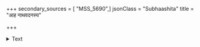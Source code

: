 +++
secondary_sources = [ "MSS_5690",]
jsonClass = "Subhaashita"
title = "आह नाथवदनस्य"

+++

<details><summary>Text</summary>

आह नाथवदनस्य चुम्बतः सा स्म शीतकरतामनक्षरम्।  
सीत्कृतानि सुदती वितन्वती सत्त्वदत्तपृथुवेपथुस् तदा॥
</details>
